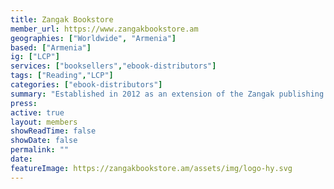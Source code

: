```yaml
---
title: Zangak Bookstore
member_url: https://www.zangakbookstore.am
geographies: ["Worldwide", "Armenia"]
based: ["Armenia"]
ig: ["LCP"] 
services: ["booksellers","ebook-distributors"]
tags: ["Reading","LCP"]
categories: ["ebook-distributors"]
summary: "Established in 2012 as an extension of the Zangak publishing house (founded in 1997), Zangak Bookstore has become a key destination for book lovers and literary enthusiasts. With its flagship store on Abovyan Street, Zangak Bookstore offers a vibrant space for book signings, events, and fostering community connections. Through its website, www.zangakbookstore.am, it connects readers worldwide with a rich catalog, the latest industry news, and reliable international delivery. Going forward, Zangak Bookstore will use LCP DRM to protect its eBooks, enhancing the security and efficiency of its distribution and reading systems."
press:
active: true
layout: members
showReadTime: false
showDate: false
permalink: ""
date: 
featureImage: https://zangakbookstore.am/assets/img/logo-hy.svg
---
```

